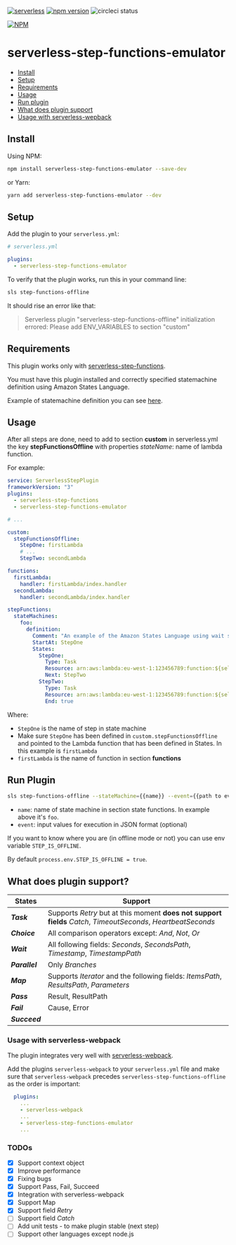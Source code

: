 [![serverless](http://public.serverless.com/badges/v3.svg)](http://www.serverless.com)
[![npm version](https://badge.fury.io/js/serverless-step-functions-emulator.svg)](https://badge.fury.io/js/serverless-step-functions-offline)
![circleci status](https://circleci.com/gh/duy84/serverless-step-functions-offline.svg?style=shield)

[![NPM](https://nodei.co/npm/serverless-step-functions-emulator.png)](https://nodei.co/npm/serverless-step-functions-emulator/)

# serverless-step-functions-emulator
- [Install](#install)
- [Setup](#setup)
- [Requirements](#requirements)
- [Usage](#usage)
- [Run plugin](#run-plugin)
- [What does plugin support](#what-does-plugin-support)
- [Usage with serverless-wepback](#usage-with-serverless-webpack)


## Install
Using NPM:
```bash
npm install serverless-step-functions-emulator --save-dev
```
or Yarn:
```bash
yarn add serverless-step-functions-emulator --dev
```

## Setup
Add the plugin to your `serverless.yml`:
```yaml
# serverless.yml

plugins:
  - serverless-step-functions-emulator
```

To verify that the plugin works, run this in your command line:
```bash
sls step-functions-offline
```

It should rise an error like that:

> Serverless plugin "serverless-step-functions-offline" initialization errored: Please add ENV_VARIABLES to section "custom"

## Requirements
This plugin works only with [serverless-step-functions](https://github.com/horike37/serverless-step-functions).

You must have this plugin installed and correctly specified statemachine definition using Amazon States Language.

Example of statemachine definition you can see [here](https://github.com/horike37/serverless-step-functions#setup).

## Usage
After all steps are done, need to add to section **custom** in serverless.yml the key **stepFunctionsOffline** with properties *stateName*: name of lambda function.

For example:

```yaml
service: ServerlessStepPlugin
frameworkVersion: "3"
plugins:
  - serverless-step-functions
  - serverless-step-functions-emulator

# ...

custom:
  stepFunctionsOffline:
    StepOne: firstLambda
    # ...
    StepTwo: secondLambda

functions:
  firstLambda:
    handler: firstLambda/index.handler
  secondLambda:
    handler: secondLambda/index.handler

stepFunctions:
  stateMachines:
    foo:
      definition:
        Comment: "An example of the Amazon States Language using wait states"
        StartAt: StepOne
        States:
          StepOne:
            Type: Task
            Resource: arn:aws:lambda:eu-west-1:123456789:function:${self:service}-${opt:stage, self:provider.stage}-firstLambda
            Next: StepTwo
          StepTwo:
            Type: Task
            Resource: arn:aws:lambda:eu-west-1:123456789:function:${self:service}-${opt:stage, self:provider.stage}-secondLambda
            End: true
```

Where:
- `StepOne` is the name of step in state machine
- Make sure `StepOne` has been defined in `custom.stepFunctionsOffline` and pointed to the Lambda function that has been defined in States. In this example is `firstLambda`
- `firstLambda` is the name of function in section **functions**

## Run Plugin
```bash
sls step-functions-offline --stateMachine={{name}} --event={{path to event file}}
```

- `name`: name of state machine in section state functions. In example above it's `foo`.
- `event`: input values for execution in JSON format (optional)

If you want to know where you are (in offline mode or not) you can use env variable `STEP_IS_OFFLINE`.

By default `process.env.STEP_IS_OFFLINE = true`.

## What does plugin support?
| States | Support |
| ------ | ------ |
| ***Task*** | Supports *Retry* but at this moment **does not support fields** *Catch*, *TimeoutSeconds*, *HeartbeatSeconds* |
| ***Choice*** | All comparison operators except: *And*, *Not*, *Or* |
| ***Wait***  | All following fields: *Seconds*, *SecondsPath*, *Timestamp*, *TimestampPath* |
| ***Parallel*** |  Only *Branches* |
| ***Map*** | Supports *Iterator* and the following fields: *ItemsPath*, *ResultsPath*, *Parameters* |
| ***Pass*** | Result, ResultPath |
| ***Fail***| Cause, Error|
| ***Succeed***| |

### Usage with serverless-webpack

The plugin integrates very well with [serverless-webpack](https://github.com/serverless-heaven/serverless-webpack).

Add the plugins `serverless-webpack` to your `serverless.yml` file and make sure that `serverless-webpack`
precedes `serverless-step-functions-offline` as the order is important:
```yaml
  plugins:
    ...
    - serverless-webpack
    ...
    - serverless-step-functions-emulator
    ...
```

### TODOs
 - [x] Support context object
 - [x] Improve performance
 - [x] Fixing bugs
 - [x] Support Pass, Fail, Succeed
 - [x] Integration with serverless-webpack
 - [x] Support Map
 - [x] Support field *Retry*
 - [ ] Support field *Catch*
 - [ ] Add unit tests - to make plugin stable (next step)
 - [ ] Support other languages except node.js
